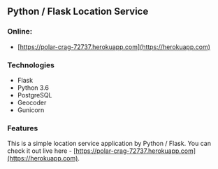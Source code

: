 Python / Flask Location Service
-------

### Online:
- [https://polar-crag-72737.herokuapp.com](https://herokuapp.com)

### Technologies

- Flask
- Python 3.6
- PostgreSQL
- Geocoder
- Gunicorn

### Features
This is a simple location service application by Python / Flask. You can check it out live here - [https://polar-crag-72737.herokuapp.com](https://herokuapp.com).

